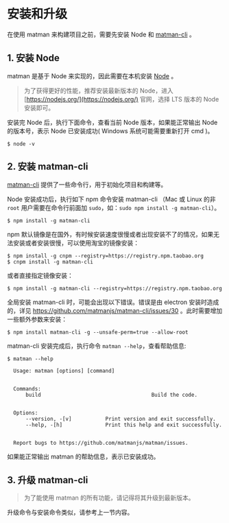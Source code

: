 # 安装和升级

在使用 matman 来构建项目之前，需要先安装 Node 和 [matman-cli](https://www.npmjs.com/package/matman-cli) 。

## 1. 安装 Node 

matman 是基于 Node 来实现的，因此需要在本机安装 [Node](https://nodejs.org/) 。

> 为了获得更好的性能，推荐安装最新版本的 Node，进入 [https://nodejs.org/](https://nodejs.org/) 官网，选择 LTS 版本的 Node 安装即可。

安装完 Node 后，执行下面命令，查看当前 Node 版本，如果能正常输出 Node 的版本号，表示 Node 已安装成功( Windows 系统可能需要重新打开 cmd )。

```
$ node -v
```



## 2. 安装 matman-cli

[matman-cli](https://www.npmjs.com/package/matman-cli) 提供了一些命令行，用于初始化项目和构建等。

Node 安装成功后，执行如下 npm 命令安装 matman-cli （Mac 或 Linux 的非 `root` 用户需要在命令行前面加 `sudo`，如：`sudo npm install -g matman-cli`）。

```
$ npm install -g matman-cli
```

npm 默认镜像是在国外，有时候安装速度很慢或者出现安装不了的情况，如果无法安装或者安装很慢，可以使用淘宝的镜像安装：

```
$ npm install -g cnpm --registry=https://registry.npm.taobao.org
$ cnpm install -g matman-cli
```

或者直接指定镜像安装：

```
$ npm install -g matman-cli --registry=https://registry.npm.taobao.org
```

全局安装 matman-cli 时，可能会出现以下错误。错误是由 electron 安装时造成的，详见 https://github.com/matmanjs/matman-cli/issues/30 。此时需要增加一些额外参数来安装：

```
$ npm install matman-cli -g --unsafe-perm=true --allow-root
```

matman-cli 安装完成后，执行命令 `matman --help`，查看帮助信息:

```
$ matman --help

  Usage: matman [options] [command]


  Commands:
      build                                    Build the code.


  Options:
      --version, -[v]           Print version and exit successfully.
      --help, -[h]              Print this help and exit successfully.


  Report bugs to https://github.com/matmanjs/matman/issues.
```

如果能正常输出 matman 的帮助信息，表示已安装成功。

## 3. 升级 matman-cli

> 为了能使用 matman 的所有功能，请记得将其升级到最新版本。

升级命令与安装命令类似，请参考上一节内容。